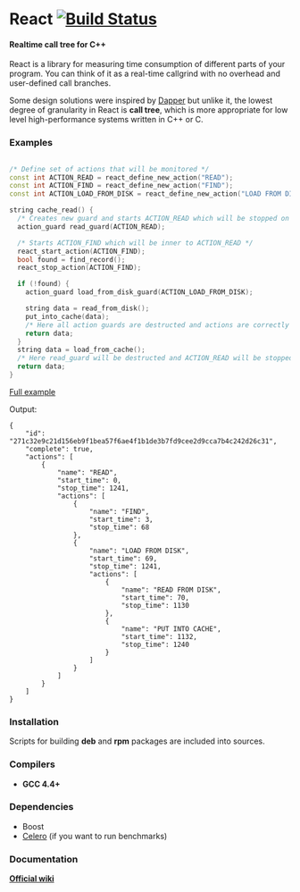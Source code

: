 # React [![Build Status](https://travis-ci.org/reverbrain/react.png?branch=master)](https://travis-ci.org/reverbrain/react)
#### Realtime call tree for C++

React is a library for measuring time consumption of different parts of your program. 
You can think of it as a real-time callgrind with no overhead and user-defined call branches.

Some design solutions were inspired by [Dapper](http://research.google.com/pubs/pub36356.html) but unlike it, 
the lowest degree of granularity in React is **call tree**, which is more appropriate for low level high-performance systems written in C++ or C.

### Examples
```cpp

/* Define set of actions that will be monitored */
const int ACTION_READ = react_define_new_action("READ");
const int ACTION_FIND = react_define_new_action("FIND");
const int ACTION_LOAD_FROM_DISK = react_define_new_action("LOAD FROM DISK");

string cache_read() {
  /* Creates new guard and starts ACTION_READ which will be stopped on guard's destructor */
  action_guard read_guard(ACTION_READ);

  /* Starts ACTION_FIND which will be inner to ACTION_READ */
  react_start_action(ACTION_FIND);
  bool found = find_record();
  react_stop_action(ACTION_FIND);

  if (!found) {
    action_guard load_from_disk_guard(ACTION_LOAD_FROM_DISK);

    string data = read_from_disk();
    put_into_cache(data);
    /* Here all action guards are destructed and actions are correctly finished */
    return data; 
  }
  string data = load_from_cache();
  /* Here read_guard will be destructed and ACTION_READ will be stopped */
  return data;
}
```

[Full example](https://github.com/reverbrain/react/blob/master/examples/cpp/high_level.cpp)

Output:
```
{
    "id": "271c32e9c21d156eb9f1bea57f6ae4f1b1de3b7fd9cee2d9cca7b4c242d26c31",
    "complete": true,
    "actions": [
        {
            "name": "READ",
            "start_time": 0,
            "stop_time": 1241,
            "actions": [
                {
                    "name": "FIND",
                    "start_time": 3,
                    "stop_time": 68
                },
                {
                    "name": "LOAD FROM DISK",
                    "start_time": 69,
                    "stop_time": 1241,
                    "actions": [
                        {
                            "name": "READ FROM DISK",
                            "start_time": 70,
                            "stop_time": 1130
                        },
                        {
                            "name": "PUT INTO CACHE",
                            "start_time": 1132,
                            "stop_time": 1240
                        }
                    ]
                }
            ]
        }
    ]
}
```
### Installation
Scripts for building **deb** and **rpm** packages are included into sources.

### Compilers
* **GCC 4.4+**

### Dependencies
* Boost
* [Celero](https://github.com/DigitalInBlue/Celero) (if you want to run benchmarks)

### Documentation
[**Official wiki**](http://doc.reverbrain.com/react:react)
